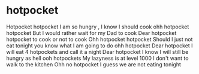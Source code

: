 # hotpocket
Hotpocket 
hotpocket
I am so hungry , I know I should cook
ohh hotpocket hotpocket
But I would rather wait for my Dad to cook
Dear hotpocket hotpocket 
to cook or not to cook
Ohh hotpocket hotpocket 
Should I just not eat tonight 
you know what I am going to do
ohh hotpocket Dear hotpocket 
I will eat 4 hotpockets and call it a night
Dear hotpocket I know I will still be hungry as hell
ooh hotpockets
My lazyness is at level 1000 I don't want to walk to the kitchen
Ohh no hotpocket
I guess we are not eating tonight 

